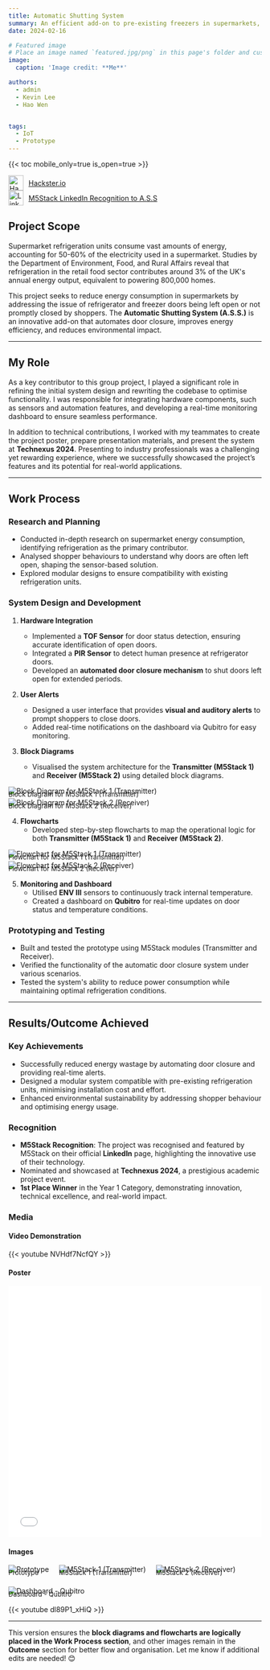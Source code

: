 ```yaml
---
title: Automatic Shutting System
summary: An efficient add-on to pre-existing freezers in supermarkets, to reduce the cost of the freezers by automatically closing the doors.
date: 2024-02-16

# Featured image
# Place an image named `featured.jpg/png` in this page's folder and customize its options here.
image:
  caption: 'Image credit: **Me**'

authors:
  - admin
  - Kevin Lee
  - Hao Wen


tags:
  - IoT 
  - Prototype
---
```



{{< toc mobile_only=true is_open=true >}}
<!-- [![Hackster.io Logo](https://www.hackster.io/assets/hackster_logo_squared.png)](https://www.hackster.io/515083/automatic-shutting-system-66b8ab)

[![LinkedIn Logo](https://upload.wikimedia.org/wikipedia/commons/c/ca/LinkedIn_logo_initials.png?20140125013055)](https://www.linkedin.com/posts/m5stack_projectspotlight-tof-pir-activity-7255070732387254273-CgfR/?utm_source=share&utm_medium=member_desktop) -->
<a href="https://www.hackster.io/515083/automatic-shutting-system-66b8ab" style="display: flex; align-items: center;" target="_blank">
  <img src="https://www.hackster.io/assets/hackster_logo_squared.png" alt="Hackster.io Logo" style="width: 30px; margin-right: 10px;">
  Hackster.io
</a>
<a href="https://www.linkedin.com/posts/m5stack_projectspotlight-tof-pir-activity-7255070732387254273-CgfR/?utm_source=share&utm_medium=member_desktop" style="display: flex; align-items: center;" target="_blank">
  <img src="https://upload.wikimedia.org/wikipedia/commons/c/ca/LinkedIn_logo_initials.png?20140125013055" alt="LinkedIn Logo" style="width: 30px; margin-right: 10px;">
  M5Stack LinkedIn Recognition to A.S.S
</a>

<!-- ### Story

Supermarket fridges consume enough electricity to power 800, 000 homes. A study by the Department of Environment, Food, and Rural Affairs found that the entire retail food sector uses around 3% of the UK's annual energy output. Refrigeration accounts for 50-60% of the electricity consumed in a supermarket. In food and grocery stores, refrigeration is the largest consumer of energy, operating non-stop and responsible for around half of the store’s total energy consumption.

This project aims to address the significant energy consumption of refrigerators and freezers in supermarkets by targeting the forgetfulness of shoppers who leave the doors open or take too long to close them, ultimately promoting environmental sustainability.

### Objectives

- To develop a solution to reduce the power consumption of refrigerators and freezers in retail, supermarkets.
- Able to be modular to fit onto existing refrigeration units without requiring extensive modifications, minimising installation time and cost.

### Research

- Supermarket refrigeration is a major contributor to overall energy usage, and reducing its consumption can significantly impact energy efficiency.
- Understanding why shoppers leave fridge and freezer doors open can help design effective solutions to address this behaviour.
- Implementing sensors to detect door status and temperature can provide real-time data to optimise energy usage.

### Project

- Door Detection System - Utilising a TOF sensor to detect if a refrigerator or freezer door is left open and initiating alerts accordingly.
- Human Presence detector - Using a PIR sensor to sense if anyone is at the refrigerator door.
- Automated Door Closure - Automatically closing doors if left open for an extended period to conserve energy.
- User Interface - Providing visual and auditory alerts to shoppers to prompt them to close doors promptly.
- Real-time Monitoring - Continuous monitoring of internal temperature ENV III and door status on the dashboard via Qbitro to ensure optimal conditions

### Video Demonstration 
{{< youtube NVHdf7NcfQY >}}

### Poster
<iframe src="EEPY_A2.pdf" width="100%" height="500px" style="border: none;"></iframe>


### Pictures
<!-- ![featured.jpg](featured.jpg)<span style="display: block; text-align: center; font-size: small; transform: translateY(-50px);">Prototype</span>![transmitter.jpg](transmitter.jpg)<span style="display: block; text-align: center; font-size: small; transform: translateY(-50px);">M5Stack 1 (Transmitter)</span>![receiver.jpg](receiver.jpg)<span style="display: block; text-align: center; font-size: small; transform: translateY(-50px);">M5Stack 2 (Receiver)</span>![dashboard.jpg](dashboard.jpg)<span style="display: block; text-align: center; font-size: small; transform: translateY(-50px);">Dashboard - Qubitro</span>![blk-dia-trans.jpg](blk-dia-trans.jpg)<span style="display: block; text-align: center; font-size: small; transform: translateY(-50px);">Block Diagram for M5Stack 1 (Transmitter)</span>![Blk-Dia-rec.jpg](Blk-Dia-rec.jpg)<span style="display: block; text-align: center; font-size: small; transform: translateY(-50px);">Block Diagram for M5Stack 2 (Receiver)</span>![flowchart1.png](flowchart1.png)<span style="display: block; text-align: center; font-size: small; transform: translateY(-50px);">Flowchart for M5Stack 1 (Transmitter)</span>![flowchart2.png](flowchart2.png)<span style="display: block; text-align: center; font-size: small; transform: translateY(-50px);">Flowchart for M5Stack 2 (Receiver)</span>   -->
<!-- <div style="display: flex; flex-wrap: wrap; justify-content: center; gap: 20px;">
  <div style="text-align: center;">
    <img src="featured.jpg" alt="Prototype" style="max-width: 100%; height: auto;">
    <div style="font-size: small; margin-top: -10px;">Prototype</div>
  </div>
  <div style="text-align: center;">
    <img src="transmitter.jpg" alt="M5Stack 1 (Transmitter)" style="max-width: 100%; height: auto;">
    <div style="font-size: small; margin-top: -10px;">M5Stack 1 (Transmitter)</div>
  </div>
  <div style="text-align: center;">
    <img src="receiver.jpg" alt="M5Stack 2 (Receiver)" style="max-width: 100%; height: auto;">
    <div style="font-size: small; margin-top: -10px;">M5Stack 2 (Receiver)</div>
  </div>
  <div style="text-align: center;">
    <img src="dashboard.jpg" alt="Dashboard - Qubitro" style="max-width: 100%; height: auto;">
    <div style="font-size: small; margin-top: -10px;">Dashboard - Qubitro</div>
  </div>
  <div style="text-align: center;">
    <img src="blk-dia-trans.jpg" alt="Block Diagram for M5Stack 1 (Transmitter)" style="max-width: 100%; height: auto;">
    <div style="font-size: small; margin-top: -10px;">Block Diagram for M5Stack 1 (Transmitter)</div>
  </div>
  <div style="text-align: center;">
    <img src="Blk-Dia-rec.jpg" alt="Block Diagram for M5Stack 2 (Receiver)" style="max-width: 100%; height: auto;">
    <div style="font-size: small; margin-top: -10px;">Block Diagram for M5Stack 2 (Receiver)</div>
  </div>
  <div style="text-align: center;">
    <img src="flowchart1.png" alt="Flowchart for M5Stack 1 (Transmitter)" style="max-width: 100%; height: auto;">
    <div style="font-size: small; margin-top: -10px;">Flowchart for M5Stack 1 (Transmitter)</div>
  </div>
  <div style="text-align: center;">
    <img src="flowchart2.png" alt="Flowchart for M5Stack 2 (Receiver)" style="max-width: 100%; height: auto;">
    <div style="font-size: small; margin-top: -10px;">Flowchart for M5Stack 2 (Receiver)</div>
  </div>
</div>

<br>
### Technexus 2024

This project was nominated to take part in Technexus 2024, an academic year project showcase event that brings students and industry professionals together to foster inspiration, creativity, and learning while recognizing outstanding student projects.

We are proud to share that our project won 1st Place in the Year 1 Category, a testament to the hard work, innovation, and dedication of our team.

{{< youtube dl89P1_xHiQ >}}

Highlights of the Event:
- Achievement: 1st Place in the Year 1 Category
- Showcase: A platform to interact with industry leaders and peers.




 -->

## **Project Scope**

Supermarket refrigeration units consume vast amounts of energy, accounting for 50-60% of the electricity used in a supermarket. Studies by the Department of Environment, Food, and Rural Affairs reveal that refrigeration in the retail food sector contributes around 3% of the UK's annual energy output, equivalent to powering 800,000 homes.  

This project seeks to reduce energy consumption in supermarkets by addressing the issue of refrigerator and freezer doors being left open or not promptly closed by shoppers. The **Automatic Shutting System (A.S.S.)** is an innovative add-on that automates door closure, improves energy efficiency, and reduces environmental impact.

---

## **My Role**

As a key contributor to this group project, I played a significant role in refining the initial system design and rewriting the codebase to optimise functionality. I was responsible for integrating hardware components, such as sensors and automation features, and developing a real-time monitoring dashboard to ensure seamless performance.

In addition to technical contributions, I worked with my teammates to create the project poster, prepare presentation materials, and present the system at **Technexus 2024**. Presenting to industry professionals was a challenging yet rewarding experience, where we successfully showcased the project’s features and its potential for real-world applications.

---

## **Work Process**

### **Research and Planning**
- Conducted in-depth research on supermarket energy consumption, identifying refrigeration as the primary contributor.
- Analysed shopper behaviours to understand why doors are often left open, shaping the sensor-based solution.
- Explored modular designs to ensure compatibility with existing refrigeration units.

### **System Design and Development**
1. **Hardware Integration**
   - Implemented a **TOF Sensor** for door status detection, ensuring accurate identification of open doors.
   - Integrated a **PIR Sensor** to detect human presence at refrigerator doors.
   - Developed an **automated door closure mechanism** to shut doors left open for extended periods.

2. **User Alerts**
   - Designed a user interface that provides **visual and auditory alerts** to prompt shoppers to close doors.
   - Added real-time notifications on the dashboard via Qubitro for easy monitoring.

3. **Block Diagrams**
   - Visualised the system architecture for the **Transmitter (M5Stack 1)** and **Receiver (M5Stack 2)** using detailed block diagrams.

<div style="text-align: centre;">
    <img src="blk-dia-trans.jpg" alt="Block Diagram for M5Stack 1 (Transmitter)" style="max-width: 100%; height: auto;">
    <div style="font-size: small; margin-top: -10px;">Block Diagram for M5Stack 1 (Transmitter)</div>
</div>

<div style="text-align: centre;">
    <img src="Blk-Dia-rec.jpg" alt="Block Diagram for M5Stack 2 (Receiver)" style="max-width: 100%; height: auto;">
    <div style="font-size: small; margin-top: -10px;">Block Diagram for M5Stack 2 (Receiver)</div>
</div>

4. **Flowcharts**
   - Developed step-by-step flowcharts to map the operational logic for both **Transmitter (M5Stack 1)** and **Receiver (M5Stack 2)**.

<div style="text-align: centre;">
    <img src="flowchart1.png" alt="Flowchart for M5Stack 1 (Transmitter)" style="max-width: 100%; height: auto;">
    <div style="font-size: small; margin-top: -10px;">Flowchart for M5Stack 1 (Transmitter)</div>
</div>

<div style="text-align: centre;">
    <img src="flowchart2.png" alt="Flowchart for M5Stack 2 (Receiver)" style="max-width: 100%; height: auto;">
    <div style="font-size: small; margin-top: -10px;">Flowchart for M5Stack 2 (Receiver)</div>
</div>

5. **Monitoring and Dashboard**
   - Utilised **ENV III** sensors to continuously track internal temperature.
   - Created a dashboard on **Qubitro** for real-time updates on door status and temperature conditions.

### **Prototyping and Testing**
- Built and tested the prototype using M5Stack modules (Transmitter and Receiver).
- Verified the functionality of the automatic door closure system under various scenarios.
- Tested the system's ability to reduce power consumption while maintaining optimal refrigeration conditions.

---

## **Results/Outcome Achieved**

### Key Achievements
- Successfully reduced energy wastage by automating door closure and providing real-time alerts.
- Designed a modular system compatible with pre-existing refrigeration units, minimising installation cost and effort.
- Enhanced environmental sustainability by addressing shopper behaviour and optimising energy usage.

### Recognition
- **M5Stack Recognition**: The project was recognised and featured by M5Stack on their official **LinkedIn** page, highlighting the innovative use of their technology.
- Nominated and showcased at **Technexus 2024**, a prestigious academic project event.
- **1st Place Winner** in the Year 1 Category, demonstrating innovation, technical excellence, and real-world impact.

### Media
#### Video Demonstration
{{< youtube NVHdf7NcfQY >}}

#### Poster
<iframe src="EEPY_A2.pdf" width="100%" height="500px" style="border: none;"></iframe>

#### Images
<div style="display: flex; flex-wrap: wrap; justify-content: centre; gap: 20px;">
  <div style="text-align: centre;">
    <img src="featured.jpg" alt="Prototype" style="max-width: 100%; height: auto;">
    <div style="font-size: small; margin-top: -10px;">Prototype</div>
  </div>
  <div style="text-align: centre;">
    <img src="transmitter.jpg" alt="M5Stack 1 (Transmitter)" style="max-width: 100%; height: auto;">
    <div style="font-size: small; margin-top: -10px;">M5Stack 1 (Transmitter)</div>
  </div>
  <div style="text-align: centre;">
    <img src="receiver.jpg" alt="M5Stack 2 (Receiver)" style="max-width: 100%; height: auto;">
    <div style="font-size: small; margin-top: -10px;">M5Stack 2 (Receiver)</div>
  </div>
  <div style="text-align: centre;">
    <img src="dashboard.jpg" alt="Dashboard - Qubitro" style="max-width: 100%; height: auto;">
    <div style="font-size: small; margin-top: -10px;">Dashboard - Qubitro</div>
  </div>
</div>

{{< youtube dl89P1_xHiQ >}}

---

This version ensures the **block diagrams and flowcharts are logically placed in the Work Process section**, and other images remain in the **Outcome** section for better flow and organisation. Let me know if additional edits are needed! 😊
